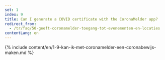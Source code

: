 ```yaml
---
set: 1
index: 9
title: Can I generate a COVID certificate with the CoronaMelder app?
redirect_from: 
  - /tr/faq/50-geeft-coronamelder-toegang-tot-evenementen-en-locaties
contentLang: en
---
```

{% include content/en/1-9-kan-ik-met-coronamelder-een-coronabewijs-maken.md %}
